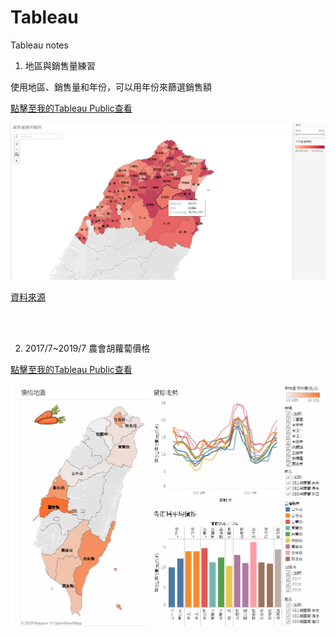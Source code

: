 # Tableau
Tableau notes



1. 地區與銷售量練習

使用地區、銷售量和年份，可以用年份來篩選銷售額 

[點擊至我的Tableau Public查看](https://public.tableau.com/profile/chia.jung.chang#!/vizhome/8838/1?publish=yes)

![Github](https://github.com/chiajung0001/Tableau/blob/master/pic/demo1.png)

[資料來源](https://ynotsmarter.wordpress.com/2017/06/25/%E8%B7%9F%E8%91%97%E5%B0%8F%E9%83%AD%E9%83%AD%E5%AD%B8tableau02-%E5%9C%B0%E5%9C%96%E8%B3%87%E6%96%99%E8%A6%96%E8%A6%BA%E5%8C%96/)

<br /> 

<br /> 

2. 2017/7~2019/7 農會胡蘿蔔價格

[點擊至我的Tableau Public查看](https://public.tableau.com/profile/chia.jung.chang#!/vizhome/1_15636942754840/20172019)

![Github](https://github.com/chiajung0001/Tableau/blob/master/pic/carrot.png)


